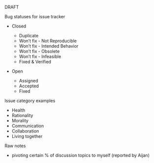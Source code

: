 DRAFT

Bug statuses for issue tracker

- Closed
  - Duplicate
  - Won’t fix - Not Reproducible
  - Won’t fix - Intended Behavior
  - Won’t fix - Obsolete
  - Won’t fix - Infeasible 
  - Fixed & Verified

- Open
  - Assigned
  - Accepted
  - Fixed

Issue category examples
- Health
- Rationality
- Morality
- Communication
- Collaboration
- Living together

Raw notes
- pivoting certain % of discussion topics to myself (reported by Aijan)
